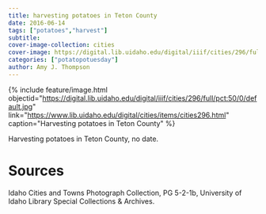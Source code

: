 ```yaml
---
title: harvesting potatoes in Teton County
date: 2016-06-14
tags: ["potatoes","harvest"]
subtitle: 
cover-image-collection: cities
cover-image: https://digital.lib.uidaho.edu/digital/iiif/cities/296/full/pct:50/0/default.jpg
categories: ["potatopotuesday"]
author: Amy J. Thompson
---
```


<!---
{% include feature/digital-image.html collection="cities" objectid="cities296" %}
--->

{% include feature/image.html objectid="https://digital.lib.uidaho.edu/digital/iiif/cities/296/full/pct:50/0/default.jpg" link="https://www.lib.uidaho.edu/digital/cities/items/cities296.html" caption="Harvesting potatoes in Teton County" %}

Harvesting potatoes in Teton County, no date.

# Sources

Idaho Cities and Towns Photograph Collection, PG 5-2-1b, University of Idaho Library Special Collections & Archives.